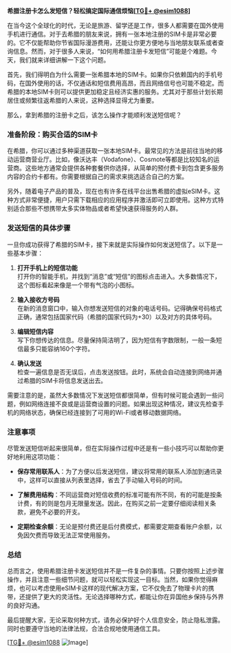 **希腊注册卡怎么发短信？轻松搞定国际通信烦恼[[TG💪+ @esim1088](https://t.me/s/esim1088)]**

在当今这个全球化的时代，无论是旅游、留学还是工作，很多人都需要在国外使用手机进行通信。对于去希腊的朋友来说，拥有一张本地注册的SIM卡是非常必要的。它不仅能帮助你节省国际漫游费用，还能让你更方便地与当地朋友联系或者查询信息。然而，对于很多人来说，“如何用希腊注册卡发短信”可能是个难题。今天，我们就来详细讲解一下这个问题。

首先，我们得明白为什么需要一张希腊本地的SIM卡。如果你只依赖国内的手机号码，在国外使用的话，不仅通话和短信费用高昂，而且网络信号也可能不稳定。而希腊的本地SIM卡则可以提供更加稳定且经济实惠的服务。尤其对于那些计划长期居住或频繁往返希腊的人来说，这种选择显得尤为重要。

那么，拿到希腊的注册卡之后，该怎么操作才能顺利发送短信呢？

### 准备阶段：购买合适的SIM卡

在希腊，你可以通过多种渠道获取一张本地SIM卡。最常见的方法是前往当地的移动运营商营业厅。比如，像沃达丰（Vodafone）、Cosmote等都是比较知名的运营商。这些地方通常会提供各种套餐供你选择，从简单的预付费卡到包含更多服务内容的合约卡都有。你需要根据自己的需求来挑选适合自己的方案。

另外，随着电子产品的普及，现在也有许多在线平台出售希腊的虚拟eSIM卡。这种方式非常便捷，用户只需下载相应的应用程序并激活即可立即使用。这种方式特别适合那些不想携带太多实体物品或者希望快速获得服务的人群。

### 发送短信的具体步骤

一旦你成功获得了希腊的SIM卡，接下来就是实际操作如何发送短信了。以下是一些基本步骤：

1. **打开手机上的短信功能**  
   打开你的智能手机，并找到“消息”或“短信”的图标点击进入。大多数情况下，这个图标看起来像是一个带有气泡的小图标。

2. **输入接收方号码**  
   在新的消息窗口中，输入你想发送短信的对象的电话号码。记得确保号码格式正确，通常包括国家代码（希腊的国家代码为+30）以及对方的具体号码。

3. **编辑短信内容**  
   写下你想传达的信息。尽量保持简洁明了，因为短信有字数限制，一般一条短信最多只能容纳160个字符。

4. **确认发送**  
   检查一遍信息是否无误后，点击发送按钮。此时，系统会自动连接到网络并通过希腊的SIM卡将信息发送出去。

需要注意的是，虽然大多数情况下发送短信都很简单，但有时候可能会遇到一些问题，例如网络连接不良或是运营商设置的问题。如果出现这种情况，建议先检查手机的网络状态，确保已经连接到了可用的Wi-Fi或者移动数据网络。

### 注意事项

尽管发送短信听起来很简单，但在实际操作过程中还是有一些小技巧可以帮助你更好地利用这项功能：

- **保存常用联系人**：为了方便以后发送短信，建议将常用的联系人添加到通讯录中，这样可以直接从列表里选择，省去了手动输入号码的时间。
  
- **了解费用结构**：不同运营商对短信收费的标准可能有所不同，有的可能是按条计费，有的则是包月无限量发送。因此，在购买之前一定要仔细阅读相关条款，避免不必要的开支。

- **定期检查余额**：无论是预付费还是后付费模式，都需要定期查看账户余额，以免因欠费而导致无法正常使用服务。

### 总结

总而言之，使用希腊注册卡发送短信并不是一件复杂的事情。只要你按照上述步骤操作，并且注意一些细节问题，就可以轻松实现这一目标。当然，如果你觉得麻烦，也可以考虑使用eSIM卡这样的现代解决方案，它不仅免去了物理卡片的携带，还提供了更大的灵活性。无论选择哪种方式，都能让你在异国他乡保持与外界的良好沟通。

最后提醒大家，无论采取何种方式，请务必保护好个人信息安全，防止隐私泄露。同时也要遵守当地的法律法规，合法合规地使用通信工具。

[[TG💪+ @esim1088](https://t.me/s/esim1088) ![Image](https://i.postimg.cc/4NQfJmqS/Snipaste-2025-05-13-00-14-12.png)]